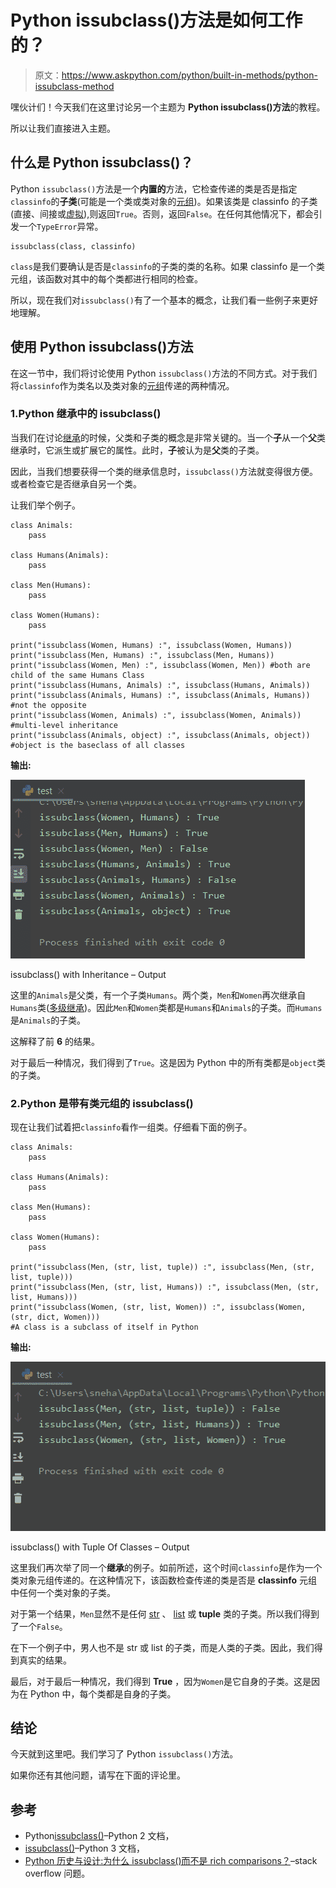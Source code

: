 # Python issubclass()方法是如何工作的？

> 原文：<https://www.askpython.com/python/built-in-methods/python-issubclass-method>

嘿伙计们！今天我们在这里讨论另一个主题为 **Python issubclass()方法**的教程。

所以让我们直接进入主题。

## 什么是 Python issubclass()？

Python `issubclass()`方法是一个**内置的**方法，它检查传递的类是否是指定`classinfo`的**子类**(可能是一个类或类对象的[元组](https://www.askpython.com/python/tuple/python-tuple))。如果该类是 classinfo 的子类(直接、间接或[虚拟](https://docs.python.org/3.7/glossary.html#term-abstract-base-class)),则返回`True`。否则，返回`False`。在任何其他情况下，都会引发一个`TypeError`异常。

```
issubclass(class, classinfo)

```

`class`是我们要确认是否是`classinfo`的子类的类的名称。如果 classinfo 是一个类元组，该函数对其中的每个类都进行相同的检查。

所以，现在我们对`issubclass()`有了一个基本的概念，让我们看一些例子来更好地理解。

## 使用 Python issubclass()方法

在这一节中，我们将讨论使用 Python `issubclass()`方法的不同方式。对于我们将`classinfo`作为类名以及类对象的[元组](https://www.askpython.com/python/tuple/python-tuple)传递的两种情况。

### 1.Python 继承中的 issubclass()

当我们在讨论[继承](https://www.askpython.com/python/oops/inheritance-in-python)的时候，父类和子类的概念是非常关键的。当一个**子**从一个**父**类继承时，它派生或扩展它的属性。此时，**子**被认为是**父**类的子类。

因此，当我们想要获得一个类的继承信息时，`issubclass()`方法就变得很方便。或者检查它是否继承自另一个类。

让我们举个例子。

```
class Animals:
    pass

class Humans(Animals):
    pass

class Men(Humans):
    pass

class Women(Humans):
    pass

print("issubclass(Women, Humans) :", issubclass(Women, Humans))
print("issubclass(Men, Humans) :", issubclass(Men, Humans))
print("issubclass(Women, Men) :", issubclass(Women, Men)) #both are child of the same Humans Class
print("issubclass(Humans, Animals) :", issubclass(Humans, Animals))
print("issubclass(Animals, Humans) :", issubclass(Animals, Humans)) #not the opposite
print("issubclass(Women, Animals) :", issubclass(Women, Animals)) #multi-level inheritance
print("issubclass(Animals, object) :", issubclass(Animals, object)) #object is the baseclass of all classes

```

**输出:**

![Python Issubclass Output](img/cc25921ca6f61d64d5158964f6542935.png)

issubclass() with Inheritance – Output

这里的`Animals`是父类，有一个子类`Humans`。两个类，`Men`和`Women`再次继承自`Humans`类([多级继承](https://www.askpython.com/python/oops/python-multiple-inheritance))。因此`Men`和`Women`类都是`Humans`和`Animals`的子类。而`Humans`是`Animals`的子类。

这解释了前 **6** 的结果。

对于最后一种情况，我们得到了`True`。这是因为 Python 中的所有类都是`object`类的子类。

### 2.Python 是带有类元组的 issubclass()

现在让我们试着把`classinfo`看作一组类。仔细看下面的例子。

```
class Animals:
    pass

class Humans(Animals):
    pass

class Men(Humans):
    pass

class Women(Humans):
    pass

print("issubclass(Men, (str, list, tuple)) :", issubclass(Men, (str, list, tuple)))
print("issubclass(Men, (str, list, Humans)) :", issubclass(Men, (str, list, Humans)))
print("issubclass(Women, (str, list, Women)) :", issubclass(Women, (str, dict, Women)))
#A class is a subclass of itself in Python

```

**输出:**

![Issubclass With Tuple Of Classes](img/6b88a4513dc18769cdbfeb888a20a4c7.png)

issubclass() with Tuple Of Classes – Output

这里我们再次举了同一个**继承**的例子。如前所述，这个时间`classinfo`是作为一个类对象元组传递的。在这种情况下，该函数检查传递的类是否是 **classinfo** 元组中任何一个类对象的子类。

对于第一个结果，`Men`显然不是任何 [str](https://www.askpython.com/python/string) 、 [list](https://www.askpython.com/python/list/python-list) 或 **tuple** 类的子类。所以我们得到了一个`False`。

在下一个例子中，男人也不是 str 或 list 的子类，而是人类的子类。因此，我们得到真实的结果。

最后，对于最后一种情况，我们得到 **True** ，因为`Women`是它自身的子类。这是因为在 Python 中，每个类都是自身的子类。

## 结论

今天就到这里吧。我们学习了 Python `issubclass()`方法。

如果你还有其他问题，请写在下面的评论里。

## 参考

*   Python[issubclass()](https://docs.python.org/2/library/functions.html#issubclass)–Python 2 文档，
*   [issubclass()](https://docs.python.org/3/library/functions.html#issubclass)–Python 3 文档，
*   [Python 历史与设计:为什么 issubclass()而不是 rich comparisons？](https://stackoverflow.com/questions/10095628/python-history-and-design-why-issubclass-instead-of-rich-comparisons)–stack overflow 问题。